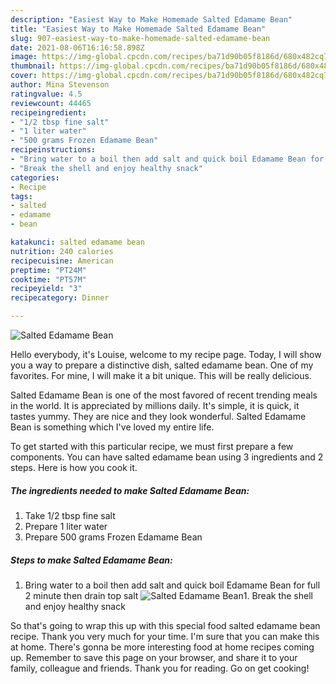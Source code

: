 ```yaml
---
description: "Easiest Way to Make Homemade Salted Edamame Bean"
title: "Easiest Way to Make Homemade Salted Edamame Bean"
slug: 907-easiest-way-to-make-homemade-salted-edamame-bean
date: 2021-08-06T16:16:58.898Z
image: https://img-global.cpcdn.com/recipes/ba71d90b05f8186d/680x482cq70/salted-edamame-bean-recipe-main-photo.jpg
thumbnail: https://img-global.cpcdn.com/recipes/ba71d90b05f8186d/680x482cq70/salted-edamame-bean-recipe-main-photo.jpg
cover: https://img-global.cpcdn.com/recipes/ba71d90b05f8186d/680x482cq70/salted-edamame-bean-recipe-main-photo.jpg
author: Mina Stevenson
ratingvalue: 4.5
reviewcount: 44465
recipeingredient:
- "1/2 tbsp fine salt"
- "1 liter water"
- "500 grams Frozen Edamame Bean"
recipeinstructions:
- "Bring water to a boil then add salt and quick boil Edamame Bean for full 2 minute then drain top salt"
- "Break the shell and enjoy healthy snack"
categories:
- Recipe
tags:
- salted
- edamame
- bean

katakunci: salted edamame bean 
nutrition: 240 calories
recipecuisine: American
preptime: "PT24M"
cooktime: "PT57M"
recipeyield: "3"
recipecategory: Dinner

---
```



![Salted Edamame Bean](https://img-global.cpcdn.com/recipes/ba71d90b05f8186d/680x482cq70/salted-edamame-bean-recipe-main-photo.jpg)

Hello everybody, it's Louise, welcome to my recipe page. Today, I will show you a way to prepare a distinctive dish, salted edamame bean. One of my favorites. For mine, I will make it a bit unique. This will be really delicious.

Salted Edamame Bean is one of the most favored of recent trending meals in the world. It is appreciated by millions daily. It's simple, it is quick, it tastes yummy. They are nice and they look wonderful. Salted Edamame Bean is something which I've loved my entire life.




To get started with this particular recipe, we must first prepare a few components. You can have salted edamame bean using 3 ingredients and 2 steps. Here is how you cook it.

<!--inarticleads1-->

##### The ingredients needed to make Salted Edamame Bean:

1. Take 1/2 tbsp fine salt
1. Prepare 1 liter water
1. Prepare 500 grams Frozen Edamame Bean




<!--inarticleads2-->

##### Steps to make Salted Edamame Bean:

1. Bring water to a boil then add salt and quick boil Edamame Bean for full 2 minute then drain top salt
<img src="https://img-global.cpcdn.com/steps/ae3b34ab984c0d09/160x128cq70/salted-edamame-bean-recipe-step-1-photo.jpg" alt="Salted Edamame Bean">1. Break the shell and enjoy healthy snack




So that's going to wrap this up with this special food salted edamame bean recipe. Thank you very much for your time. I'm sure that you can make this at home. There's gonna be more interesting food at home recipes coming up. Remember to save this page on your browser, and share it to your family, colleague and friends. Thank you for reading. Go on get cooking!
